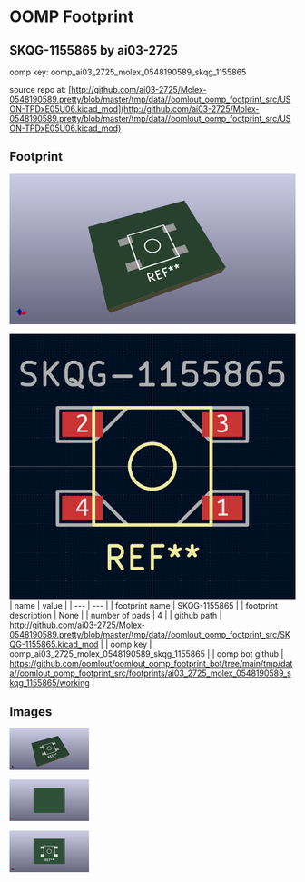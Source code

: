 # OOMP Footprint  
## SKQG-1155865  by ai03-2725  
  
oomp key: oomp_ai03_2725_molex_0548190589_skqg_1155865  
  
source repo at: [http://github.com/ai03-2725/Molex-0548190589.pretty/blob/master/tmp/data//oomlout_oomp_footprint_src/USON-TPDxE05U06.kicad_mod](http://github.com/ai03-2725/Molex-0548190589.pretty/blob/master/tmp/data//oomlout_oomp_footprint_src/USON-TPDxE05U06.kicad_mod)  
## Footprint  
  
[![working_kicad_pcb_3d.png](working_kicad_pcb_3d_600.png)](working_kicad_pcb_3d.png)  
  
[![working.png](working_600.png)](working.png)  
| name | value | 
| --- | --- | 
| footprint name | SKQG-1155865 | 
| footprint description | None | 
| number of pads | 4 | 
| github path | http://github.com/ai03-2725/Molex-0548190589.pretty/blob/master/tmp/data//oomlout_oomp_footprint_src/SKQG-1155865.kicad_mod | 
| oomp key | oomp_ai03_2725_molex_0548190589_skqg_1155865 | 
| oomp bot github | https://github.com/oomlout/oomlout_oomp_footprint_bot/tree/main/tmp/data//oomlout_oomp_footprint_src/footprints/ai03_2725_molex_0548190589_skqg_1155865/working | 
## Images  
  
[![working_kicad_pcb_3d.png](working_kicad_pcb_3d_140.png)](working_kicad_pcb_3d.png)  
  
[![working_kicad_pcb_3d_back.png](working_kicad_pcb_3d_back_140.png)](working_kicad_pcb_3d_back.png)  
  
[![working_kicad_pcb_3d_front.png](working_kicad_pcb_3d_front_140.png)](working_kicad_pcb_3d_front.png)  
